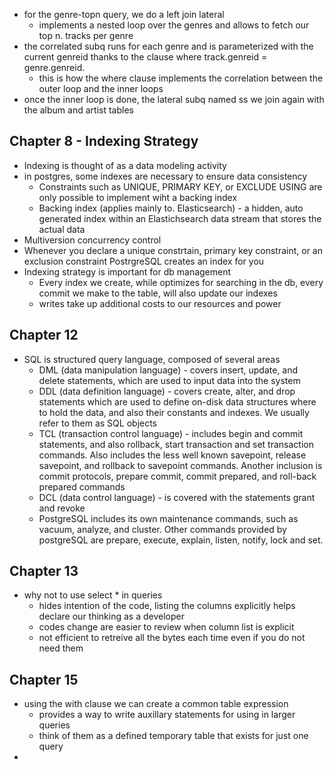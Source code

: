 - for the genre-topn query, we do a left join lateral
	- implements a nested loop over the genres and allows to fetch our top n. tracks per genre
- the correlated subq runs for each genre and is parameterized with the current genreid thanks to the clause where track.genreid = genre.genreid.
	- this is how the where clause implements the correlation between the outer loop and the inner loops
- once the inner loop is done, the lateral subq named ss we join again with the album and artist tables

## Chapter 8 - Indexing Strategy
- Indexing is thought of as a data modeling activity
- in postgres, some indexes are necessary to ensure data consistency
	- Constraints such as UNIQUE, PRIMARY KEY, or EXCLUDE USING are only possible to implement wiht a backing index
	- Backing index (applies mainly to. Elasticsearch) - a hidden, auto generated index within an Elastichsearch data stream that stores the actual data
- Multiversion concurrency control
- Whenever you declare a unique constrtain, primary key constraint, or an exclusion constraint PostrgreSQL creates an index for you
- Indexing strategy is important for db management
	- Every index we create, while optimizes for searching in the db, every commit we make to the table, will also update our indexes
	- writes take up additional costs to our resources and power
## Chapter 12
- SQL is structured query language, composed of several areas
	- DML (data manipulation language) - covers insert, update, and delete statements, which are used to input data into the system
	- DDL (data definition language) - covers create, alter, and drop statements which are used to define on-disk data structures where to hold the data, and also their constants and indexes. We usually refer to them as SQL objects
	- TCL (transaction control language) - includes begin and commit statements, and also rollback, start transaction and set transaction commands. Also includes the less well known savepoint, release savepoint, and rollback to savepoint commands. Another inclusion is commit protocols, prepare commit, commit prepared, and roll-back prepared commands
	- DCL (data control language) - is covered with the statements grant and revoke
	- PostgreSQL includes its own maintenance commands, such as vacuum, analyze, and cluster. Other commands provided by postgreSQL are prepare, execute, explain, listen, notify, lock and set.
## Chapter 13
- why not to use select * in queries
	- hides intention of the code, listing the columns explicitly helps declare our thinking as a developer
	- codes change are easier to review when column list is explicit
	- not efficient to retreive all the bytes each time even if you do not need them
## Chapter 15
- using the with clause we can create a common table expression
	- provides a way to write auxillary statements for using in larger queries
	- think of them as a defined temporary table that exists for just one query
- 